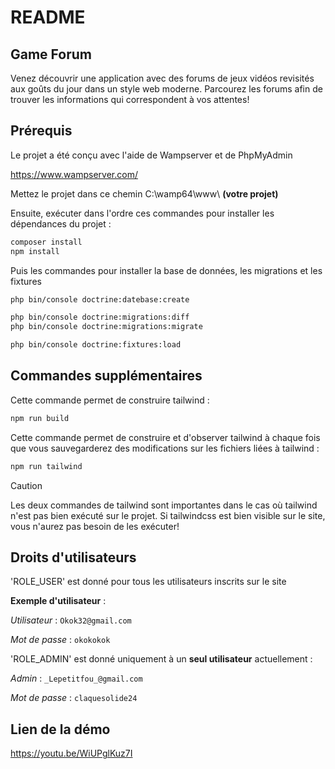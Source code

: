 # README

## Game Forum

Venez découvrir une application avec des forums de jeux vidéos revisités aux goûts du jour dans un style web moderne. Parcourez les forums afin de trouver les informations qui correspondent à vos attentes!


## Prérequis

Le projet a été conçu avec l'aide de Wampserver et de PhpMyAdmin

https://www.wampserver.com/


Mettez le projet dans ce chemin C:\wamp64\www\ __(votre projet)__


Ensuite, exécuter dans l'ordre ces commandes pour installer les dépendances du projet  :

```bash
composer install
npm install
```

Puis les commandes pour installer la base de données, les migrations et les fixtures

```bash
php bin/console doctrine:datebase:create
```

```bash
php bin/console doctrine:migrations:diff
php bin/console doctrine:migrations:migrate
```

```bash
php bin/console doctrine:fixtures:load
```


## Commandes supplémentaires

Cette commande permet de construire tailwind :

```bash
npm run build
```

Cette commande permet de construire et d'observer tailwind à chaque fois que vous sauvegarderez des modifications sur les fichiers liées à tailwind :

```bash
npm run tailwind 
```

> [!CAUTION]
> Les deux commandes de tailwind sont importantes dans le cas où tailwind n'est pas bien exécuté sur le projet. Si tailwindcss est bien visible sur le site, vous n'aurez pas besoin de les exécuter!


## Droits d'utilisateurs

'ROLE_USER' est donné pour tous les utilisateurs inscrits sur le site 

**Exemple d'utilisateur** :

_Utilisateur_ : `Okok32@gmail.com`

_Mot de passe_ : `okokokok`


'ROLE_ADMIN' est donné uniquement à un **seul utilisateur** actuellement :

_Admin_ : `_Lepetitfou_@gmail.com`

_Mot de passe_ : `claquesolide24`

## Lien de la démo

https://youtu.be/WiUPglKuz7I
